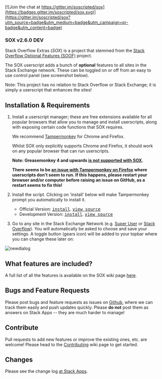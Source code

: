 [![Join the chat at https://gitter.im/soscripted/sox](https://badges.gitter.im/soscripted/sox.svg)](https://gitter.im/soscripted/sox?utm_source=badge&utm_medium=badge&utm_campaign=pr-badge&utm_content=badge)

### SOX v2.6.0 DEV

Stack Overflow Extras (*SOX*) is a project that stemmed from the [Stack Overflow Optional Features (SOOF)](https://github.com/shu8/Stack-Overflow-Optional-Features) project.

The SOX userscript adds a bunch of **optional** features to all sites in the Stack Exchange network. These can be toggled on or off from an easy to use control panel (see screenshot below).

Note: This project has no relation to Stack Overflow or Stack Exchange; it is simply a userscript that enhances the sites!

## Installation & Requirements

1. Install a userscript manager; these are free extensions available for all popular browsers that allow you to manage and install userscripts, along with exposing certain code functions that SOX requires.

    We recommend [Tampermonkey](http://tampermonkey.net/) for Chrome and Firefox.

    Whilst SOX only explicitly supports Chrome and Firefox, it should work on any popular browser that can run userscripts.

    **Note: Greasemonkey 4 and upwards [is not supported with SOX](https://github.com/soscripted/sox/issues/306).**

    **There seems to be [an issue with Tampermonkey on Firefox](https://github.com/Tampermonkey/tampermonkey/issues/477) where userscripts don't seem to run. If this happens, please restart your browser and/or computer before raising an issue on GitHub, as a restart seems to fix this!**

2. Install the script. Clicking on 'install' below will make Tampermonkey prompt you automatically to install it.

    - Official Version: <kbd>[install](https://github.com/soscripted/sox/raw/v2.6.0/sox.user.js)</kbd>. <kbd>[view source](https://github.com/soscripted/sox/blob/v2.6.0/sox.user.js)</kbd>
    - Development Version: <kbd>[install](https://github.com/soscripted/sox/raw/dev/sox.user.js)</kbd>. <kbd>[view source](https://github.com/soscripted/sox/blob/dev/sox.user.js)</kbd>

3. Go to any site in the Stack Exchange Network (e.g. [Super User](http://superuser.com/) or [Stack Overflow](http://stackoverflow.com/)). You will automatically be asked to choose and save your settings. A toggle button (gears icon) will be added to your topbar where you can change these later on:

![newdialog](https://i.stack.imgur.com/q93pM.jpg)

## What features are included?

A full list of all the features is available on the SOX wiki page [here](https://github.com/soscripted/sox/wiki/Features).

## Bugs and Feature Requests

Please post bugs and feature requests as issues on [Github](https://github.com/soscripted/sox), where we can track them easily and push updates quickly. Please **do not** post them as answers on Stack Apps -- they are much harder to manage!

## Contribute

Pull requests to add new features or improve the existing ones, etc. are welcome! Please head to the [Contributing](https://github.com/soscripted/sox/wiki/Contributing) wiki page to get started.

## Changes

Please see the change log [at Stack Apps](http://stackapps.com/a/6358).
